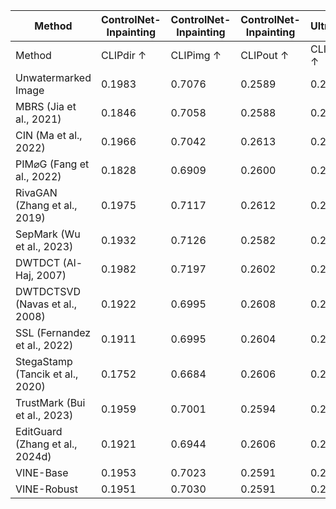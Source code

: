 | Method | ControlNet-Inpainting | ControlNet-Inpainting | ControlNet-Inpainting | UltraEdit | UltraEdit | UltraEdit |
| --- | --- | --- | --- | --- | --- | --- |
| Method | CLIPdir ↑ | CLIPimg ↑ | CLIPout ↑ | CLIPdir ↑ | CLIPimg ↑ | CLIPout ↑ |
| Unwatermarked Image | 0.1983 | 0.7076 | 0.2589 | 0.2778 | 0.7519 | 0.2917 |
| MBRS (Jia et al., 2021) | 0.1846 | 0.7058 | 0.2588 | 0.2657 | 0.7175 | 0.2913 |
| CIN (Ma et al., 2022) | 0.1966 | 0.7042 | 0.2613 | 0.2745 | 0.7389 | 0.2922 |
| PIM⌀G (Fang et al., 2022) | 0.1828 | 0.6909 | 0.2600 | 0.2578 | 0.7371 | 0.2920 |
| RivaGAN (Zhang et al., 2019) | 0.1975 | 0.7117 | 0.2612 | 0.2748 | 0.7469 | 0.2937 |
| SepMark (Wu et al., 2023) | 0.1932 | 0.7126 | 0.2582 | 0.2716 | 0.7588 | 0.2921 |
| DWTDCT (Al-Haj, 2007) | 0.1982 | 0.7197 | 0.2602 | 0.2776 | 0.7558 | 0.2924 |
| DWTDCTSVD (Navas et al., 2008) | 0.1922 | 0.6995 | 0.2608 | 0.2705 | 0.7469 | 0.2940 |
| SSL (Fernandez et al., 2022) | 0.1911 | 0.6995 | 0.2604 | 0.2677 | 0.7380 | 0.2940 |
| StegaStamp (Tancik et al., 2020) | 0.1752 | 0.6684 | 0.2606 | 0.2439 | 0.7246 | 0.2919 |
| TrustMark (Bui et al., 2023) | 0.1959 | 0.7001 | 0.2594 | 0.2728 | 0.7451 | 0.2919 |
| EditGuard (Zhang et al., 2024d) | 0.1921 | 0.6944 | 0.2606 | 0.2696 | 0.7392 | 0.2923 |
| VINE-Base | 0.1953 | 0.7023 | 0.2591 | 0.2726 | 0.7494 | 0.2906 |
| VINE-Robust | 0.1951 | 0.7030 | 0.2591 | 0.2710 | 0.7475 | 0.2909 |
